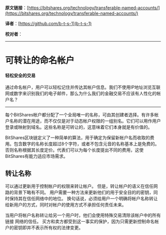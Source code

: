   **原文链接**：[https://bitshares.org/technology/transferable-named-accounts/](https://bitshares.org/technology/transferable-named-accounts/)
 
 **译者**：[https://github.com/b-t-s-1](b-t-s-1)
 
 **校对者**： 
  
***    

# 可转让的命名帐户

#### 轻松安全的交易

 通过命名帐户，用户可以轻松记住并传达其帐户信息。我们不使用IP地址浏览互联网或数字来识别我们的电子邮件，那么为什么我们的金融交易不应该有人性化的帐户名？

***

每个BitShares帐户都分配了一个全局唯一的名称，可由其创建者选择。有许多帐户名称的潜在用途，而不仅仅是对于动态帐户权限的一组别名。它们可以用作用户登录或映射到域名。这些名称是可转让的，这意味着它们本身就是有价值的。

BitShares区块链定义了一种简单的算法，用于确定为保留新帐户名而收取的费用。包含数字的名称长度超过8个字符，或者不包含元音的名称基本上是免费的。否则名称根据其长度定价。代表们可以为每个长度提出不同的费用，这使BitShares有能力适应市场需求。

## 转让名称

可以通过更新用于控制帐户的权限来转让帐户。 但是，转让帐户的语义在信任网路的背景下略有不同。 用户需要一种方法来更新他们的用于安全目的的密钥，同时保持其在信任网络中的地位。 换句话说，必须给用户一个明确将帐户名称转让给新用户的方式，同时对帐户的使用方式不承担任何责任未来。

当用户将帐户名称转让给另一个用户时，他们会使用特殊交易清除该帐户中的所有链接
网络的信任。 买方和卖方都受到这一事实的保护，因为只需更新控制命名帐户的密钥即并不表示所有权的法律变更。